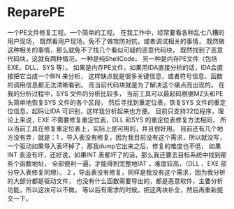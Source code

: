 ﻿# ReparePE
一个PE文件修复工程。一个简单的工程。
在我工作中，经常要看各种乱七八糟的用户现场，
既然看用户现场，免不了做攻防对抗，或者调试相关的事情，
既然做这种相关的事情，那么就免不了找几个看似可疑的恶意代码块，
既然找到了恶意代码块，这就有两种情况，一种是纯ShellCode，
另一种是内存PE文件（包括EXE、DLL、SYS 等）。
如果是内存PE文件，如果用IDA直接分析的话，IDA会直接把它当成一个BIN 来分析，
这样缺点就是很多关键信息，或者符号信息、函数的调用信息都无法清晰看到。
而当前代码块就是为了解决这个痛点而出现的。
在我的分析过程中，SYS 文件的分析比较多，
当前工具可以最起码根据MZ头和PE头简单地恢复SYS 文件的各个区段，
然后寻找到重定位表，恢复SYS 文件的重定位信息，起码让IDA 可识别，这样我分析起来也方便。
目前只支持32位程序，理论上来说，EXE 不需要修复重定位表，DLL 和SYS 的重定位表修复方法相同，
所以当前工具在修复重定位表上，实际上是可用的，并且很好用。
目前还有几个地方没有弄，就是：1 ，导入表没有修复，因为我目前没有这个需求，所以就没写，
一个驱动如果导入表坏掉了，那我dump它出来之后，修复的难度也不低，
如果INT 表没有坏，还好说，如果INT 表都坏了的话，那么我还要去目标系统中找到那些个函数地址，
全部便利一遍，才能得到完整地IAT ，难度较高，（DLL 、EXE 部分导入表修复同理）。
2 ，导出表没有修复，同样是我没有这个需求，因为我分析的大部分都是驱动文件，
也没有什么函数需要导出的，都是恶意软件，主要分析功能，所以这块可以不做。
等以后有需求的时候，把这两块补全，然后再重新提交一下。